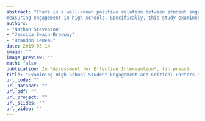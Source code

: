 ```yaml
---
abstract: "There is a well-known positive relation between student engagement and a host of school outcomes. The following article describes a study that explores a commonly used tool for
measuring engagement in high schools. Specifically, this study examined internal validity, factor structure, and the relation between factors of engagement (e.g. social, emotional, and academic) and outcomes of school attendance and suspension rates. Data were collected for 7,718 students in 9th through 12th grade. Engagement was measured using the High School Survey of Student Engagement (HSSSE). Analyses raise concern over the degree to which the structure of HSSSE fits with established constructs of engagement. Implications and directions for future research are discussed."
authors: 
- "Nathan Stevenson"
- "Jessica Swain-Bradway"
- "Brandon LeBeau"
date: 2019-05-14
image: ""
image_preview: ""
math: false
publication: In *Assessment for Effective Intervention*, (in press)
title: "Examining High School Student Engagement and Critical Factors in Dropout Prevention"
url_code: ""
url_dataset: ""
url_pdf: ""
url_project: ""
url_slides: ""
url_video: ""
---
```


